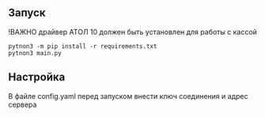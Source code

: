 ## Запуск
!ВАЖНО драйвер АТОЛ 10 должен быть установлен для работы с кассой

```
pytnon3 -m pip install -r requirements.txt
pytnon3 main.py
```
## Настройка
В файле config.yaml перед запуском внести ключ соединения и адрес сервера
